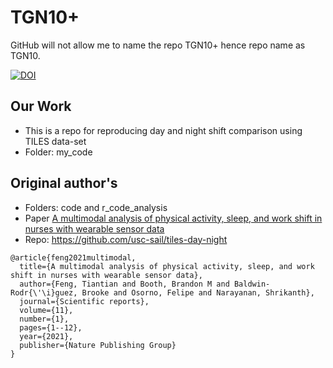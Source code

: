 # TGN10+ 
GitHub will not allow me to name the repo TGN10+ hence repo name as TGN10.

[![DOI](https://zenodo.org/badge/587812631.svg)](https://zenodo.org/badge/latestdoi/587812631)

## Our Work
- This is a repo for reproducing day and night shift comparison using TILES data-set
- Folder: my_code

## Original author's
- Folders: code and r_code_analysis
- Paper [A multimodal analysis of physical activity, sleep, and work shift in nurses with wearable sensor data](https://www.nature.com/articles/s41598-021-87029-w?proof=t%25C2%25A0)
- Repo: https://github.com/usc-sail/tiles-day-night
  
```
@article{feng2021multimodal,
  title={A multimodal analysis of physical activity, sleep, and work shift in nurses with wearable sensor data},
  author={Feng, Tiantian and Booth, Brandon M and Baldwin-Rodr{\'\i}guez, Brooke and Osorno, Felipe and Narayanan, Shrikanth},
  journal={Scientific reports},
  volume={11},
  number={1},
  pages={1--12},
  year={2021},
  publisher={Nature Publishing Group}
}
```
